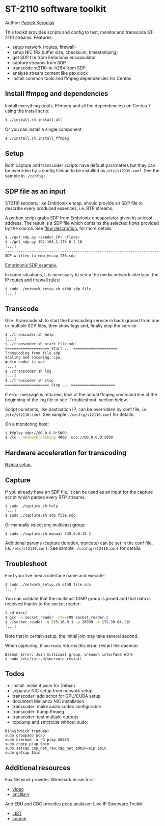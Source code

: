 # ST-2110 software toolkit

Author: [Patrick Keroulas](mailto:patrick.keroulas@radio-canada.ca)

This toolkit provides scripts and config to test, monitor and transcode ST-2110 streams.
Features:

* setup network (routes, firewall)
* setup NIC (Rx buffer size, checksum, timestamping)
* get SDP file from Embrionix encapsulator
* capture streams from SDP
* transcode st2110-to-h264 from SDP
* analyse stream content like ptp clock
* install common tools and ffmpeg dependencies for Centos

## Install ffmpeg and dependencies

Install everything (tools, FFmpeg and all the dependencies) on Centos 7
using the install scrip:

```sh
$ ./install.sh install_all
```

Or you can install a single component:

```sh
$ ./install.sh install_ffmpeg
```

## Setup

Both capture and transcoder scripts have default parameters but they can
be overriden by a config filecan to be installed as `/etc/st2110.conf`.
See the sample in `./config/`.

## SDP file as an input

ST2110 senders, like Embrionix encap, should provide an SDP file to
describe every produced essences, i.e. RTP streams.

A python script grabs SDP from Embrionix encapsulator given its unicast
address. The result is a SDP file which contains the selected flows
provided by the source. See [flow description.](./doc/embrionix.md) for
more details.

```sh
$ ./get_sdp.py <sender_IP> <flows>
$ ./get_sdp.py 192.168.1.176 0 2 18
[...]
------------------------------------------------------------------------
SDP written to emb_encap_176.sdp
```

[Embrinonix SDP example.](./doc/sdp.sample)

In some situations, it is necessary to setup the media network interface,
the IP routes and firewall rules:

```sh
$ sudo ./network_setup.sh eth0 sdp.file
[...]
```

## Transcode

Use ./transcode.sh to start the transcoding service in back ground from
one or multiple SDP files, then show logs and, finally stop the service.

```sh
$ ./transcoder.sh help
[...]
$ ./transcoder.sh start file.sdp
==================== Start ... ====================
Transcoding from file.sdp
Scaling and encoding: cpu.
Audio codec is aac.
[...]
$ ./transcoder.sh log
[...]
$ ./transcoder.sh stop
==================== Stop ... ====================
```

If error message is returned, look at the actual ffmpeg command line at
the beginning of the log file or see 'Troubleshoot' section below.

Script constants, like destination IP, can be overridden by conf file,
i.e. `/etc/st2110.conf`. See sample `./config/st2110.conf` for details.

On a monitoring host:

```sh
$ ffplay udp://@0.0.0.0:5000
$ vlc --network-caching 4000  udp://@0.0.0.0:5000
```

## Hardware acceleration for transcoding

[Nvidia setup.](./doc/hw_encoding.md)

## Capture

If you already have an SDP file, it can be used as an input for the
capture script which parses every RTP streams.

```sh
$ sudo ./capture.sh help
[...]
$ sudo ./capture.sh sdp file.sdp
```

Or manually select any multicast group:

```sh
$ sudo ./capture.sh manual 239.0.0.15 2
```

Additional params (capture duration, truncate) can be set in the conf
file, i.e. `/etc/st2110.conf`. See sample `./config/st2110.conf` for
details.

## Troubleshoot

Find your live media interface name and execute:

```sh
$ sudo ./network_setup.sh eth0 file.sdp
[...]
```

You can validate that the multicast IGMP group is joined and that data
is received thanks to the socket reader:

```sh
$ cd misc/
$ gcc -o socket_reader -std=c99 socket_reader.c
$ ./socket_reader -g 225.16.0.1 -p 20000 -i 172.30.64.118
[...]
```

Note that in certain setup, the initial join may take several second.

When capturing, if `smcroute` returns this error, restart the daemon:

```
Daemon error: Join multicast group, unknown interface eth0
$ sudo /etc/init.d/smcroute restart
```

## Todos

* install: make it work for Debian
* separate NIC setup from network setup
* transcoder: add script for GPU/CUDA setup
* document Mellanox NIC installation
* transcoder: make audio codec configurable
* transcoder: bump ffmpeg
* transcoder: test multiple outputs
* tcpdump and smcroute without sudo:

```
bin=$(which tcpdump)
sudo groupadd pcap
sudo usermod -a -G pcap $USER
sudo chgrp pcap $bin
sudo setcap cap_net_raw,cap_net_admin=eip $bin
sudo getcap $bin
```

## Additional resources

Fox Network provides Wireshark dissectors:

* [video](https://github.com/FOXNEOAdvancedTechnology/smpte2110-20-dissector)
* [ancillary](https://github.com/FOXNEOAdvancedTechnology/smpte2110-40-dissector)

And EBU and CBC provides pcap analyser: Live IP Sowtware Toolkit

* [LIST](http://list.ebu.io/login)
* [source](https://github.com/ebu/pi-list)
